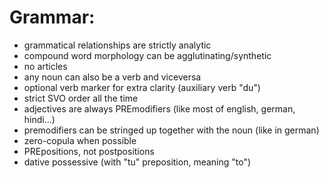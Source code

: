 # Grammar:
- grammatical relationships are strictly analytic
- compound word morphology can be agglutinating/synthetic
- no articles
- any noun can also be a verb and viceversa
- optional verb marker for extra clarity (auxiliary verb "du")
- strict SVO order all the time
- adjectives are always PREmodifiers (like most of english, german, hindi...)
- premodifiers can be stringed up together with the noun (like in german)
- zero-copula when possible
- PREpositions, not postpositions
- dative possessive (with "tu" preposition, meaning "to")
